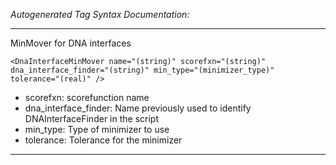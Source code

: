 _Autogenerated Tag Syntax Documentation:_

---
MinMover for DNA interfaces

```
<DnaInterfaceMinMover name="(string)" scorefxn="(string)" dna_interface_finder="(string)" min_type="(minimizer_type)" tolerance="(real)" />
```

-   scorefxn: scorefunction name
-   dna_interface_finder: Name previously used to identify DNAInterfaceFinder in the script
-   min_type: Type of minimizer to use
-   tolerance: Tolerance for the minimizer

---
